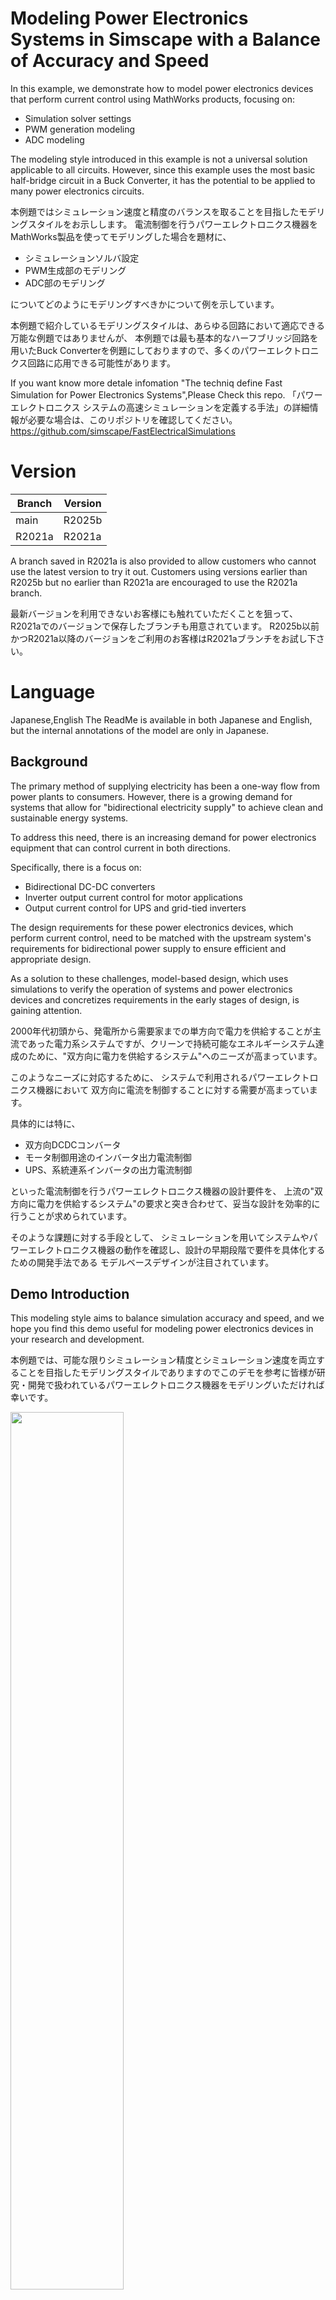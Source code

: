 # Modeling Power Electronics Systems in Simscape with a Balance of Accuracy and Speed 

In this example, we demonstrate how to model power electronics devices that perform current control using MathWorks products, focusing on:

- Simulation solver settings
- PWM generation modeling
- ADC modeling

The modeling style introduced in this example is not a universal solution applicable to all circuits. 
However, since this example uses the most basic half-bridge circuit in a Buck Converter, it has the potential to be applied to many power electronics circuits.

本例題ではシミュレーション速度と精度のバランスを取ることを目指したモデリングスタイルをお示しします。
電流制御を行うパワーエレクトロニクス機器をMathWorks製品を使ってモデリングした場合を題材に、
- シミュレーションソルバ設定
- PWM生成部のモデリング
- ADC部のモデリング

についてどのようにモデリングすべきかについて例を示しています。

本例題で紹介しているモデリングスタイルは、あらゆる回路において適応できる万能な例題ではありませんが、
本例題では最も基本的なハーフブリッジ回路を用いたBuck Converterを例題にしておりますので、多くのパワーエレクトロニクス回路に応用できる可能性があります。

If you want know more detale infomation "The techniq define Fast Simulation for Power Electronics Systems",Please Check this repo.
「パワー エレクトロニクス システムの高速シミュレーションを定義する手法」の詳細情報が必要な場合は、このリポジトリを確認してください。
https://github.com/simscape/FastElectricalSimulations

# Version
|Branch|Version|
|----|----|
|main|R2025b|<br>
|R2021a|R2021a|

A branch saved in R2021a is also provided to allow customers who cannot use the latest version to try it out.
Customers using versions earlier than R2025b but no earlier than R2021a are encouraged to use the R2021a branch.

最新バージョンを利用できないお客様にも触れていただくことを狙って、R2021aでのバージョンで保存したブランチも用意されています。
R2025b以前かつR2021a以降のバージョンをご利用のお客様はR2021aブランチをお試し下さい。
# Language
Japanese,English
The ReadMe is available in both Japanese and English, but the internal annotations of the model are only in Japanese.

## Background
The primary method of supplying electricity has been a one-way flow from power plants to consumers. However, there is a growing demand for systems that allow for "bidirectional electricity supply" to achieve clean and sustainable energy systems.

To address this need, there is an increasing demand for power electronics equipment that can control current in both directions.

Specifically, there is a focus on:
- Bidirectional DC-DC converters
- Inverter output current control for motor applications
- Output current control for UPS and grid-tied inverters

The design requirements for these power electronics devices, which perform current control, need to be matched with the upstream system's requirements for bidirectional power supply to ensure efficient and appropriate design.

As a solution to these challenges, model-based design, which uses simulations to verify the operation of systems and power electronics devices and concretizes requirements in the early stages of design, is gaining attention.

2000年代初頭から、発電所から需要家までの単方向で電力を供給することが主流であった電力系システムですが、クリーンで持続可能なエネルギーシステム達成のために、"双方向に電力を供給するシステム"へのニーズが高まっています。

このようなニーズに対応するために、
システムで利用されるパワーエレクトロニクス機器において
双方向に電流を制御することに対する需要が高まっています。

具体的には特に、
- 双方向DCDCコンバータ
- モータ制御用途のインバータ出力電流制御
- UPS、系統連系インバータの出力電流制御

といった電流制御を行うパワーエレクトロニクス機器の設計要件を、
上流の"双方向に電力を供給するシステム"の要求と突き合わせて、妥当な設計を効率的に行うことが求められています。

そのような課題に対する手段として、
シミュレーションを用いてシステムやパワーエレクトロニクス機器の動作を確認し、設計の早期段階で要件を具体化するための開発手法である
モデルベースデザインが注目されています。
## Demo Introduction

This modeling style aims to balance simulation accuracy and speed, and we hope you find this demo useful for modeling power electronics devices in your research and development.

本例題では、可能な限りシミュレーション精度とシミュレーション速度を両立することを目指したモデリングスタイルでありますのでこのデモを参考に皆様が研究・開発で扱われているパワーエレクトロニクス機器をモデリングいただければ幸いです。

 <img src=https://user-images.githubusercontent.com/62166747/153810086-c810ee2a-48d8-44cb-84f9-69b1c4fd83dc.PNG width="60%" height="60%"
 />
 <img src=https://user-images.githubusercontent.com/62166747/153804864-ed1d8fee-7aaa-4ad6-a096-7b74018feee3.gif
 width="600" height="450"
 />

### How to Run
==
1. Open the Project file in this repository and open one of the models saved in the Models folder.
2. Run the simulation and check the waveform in the data inspector.
==
1. このリポイトリのProjectファイルを開いて、Modelsフォルダに保存されているモデルのいずれかを開きます。
2. シミュレーションを実行してデータインスペクターで波形を確認します。

## Model File Introduction:
### BidirectionalCurrentControlConverter.slx
This model represents a bidirectional converter using a simple half-bridge circuit and achieves current control with a control model based on a simple PI controller.
Comments explaining the modeling style and solver settings are written in Japanese and English within each subsystem hierarchy of the model file.

双方向のコンバータをシンプルなハーフブリッジで表現した回路モデルを制御対象とし、
シンプルなPIコントローラをベースとした制御モデルによって電流制御を実現しているモデルです。

モデリングスタイルやソルバの設定については、モデルファイル内の各サブシステム階層にわかれて
解説のコメントが日本語と英語で記述されています。

<img width="1204" height="1167" alt="2025-10-21_09-49-10" src="https://github.com/user-attachments/assets/290253dc-b688-4530-9db6-47c1a7d8b73b" />


### BuckConverter_accuracy_oriented.slx/BuckConverter_speed_oriented.slx

<img width="1154" height="898" alt="2025-10-21_09-50-01" src="https://github.com/user-attachments/assets/c39f5f85-1f7b-4ff8-b2c3-f3e8df1fbc22" />

The BuckConverter_accuracy_oriented.slx model partially references an example model officially provided by MathWorks.
In this sample, the power MOSFET library uses the[Nch-MOSFET](https://jp.mathworks.com/help/sps/ref/nchannelmosfet.html)Block

In contrast, the BuckConverter_speed_oriented.slx model replaces the power MOSFET library with [MOSFET(Ideal,Switching)](https://jp.mathworks.com/help/sps/ref/mosfetidealswitching.html).

The Nch-MOSFET block provides a detailed switching device representation, including gate-voltage rise dynamics.
This enables highly accurate and detailed switching behavior, but it also requires a shorter simulation step size, which can slow down simulation speed.

If the goal of the simulation is to verify the consistency of the circuit configuration, control structure, and control parameters,
it is recommended to use ideal switching blocks such as [MOSFET(Ideal,Switching)](https://jp.mathworks.com/help/sps/ref/mosfetidealswitching.html)
Although this simplifies the switching behavior, it still provides sufficient accuracy for tuning control parameters,
allowing a better balance between simulation speed and accuracy.

In addition to the change in the power MOSFET library, the following modifications were also made to achieve a speed-oriented model:
+ PWM generation section
+ A/D conversion section
+ Insertion of a Rate Transition block between the control model and the circuit model to explicitly specify execution rates
These adjustments collectively result in a model optimized for simulation speed.

By running the **CheckSimulationSpeed.m** script, you can compare the execution times of the two models.


BuckConverter_accuracy_oriented.slxは下記の公開サンプルを参考に作成されています。
こちらのサンプルではパワーMOSFETライブラリに
[Nch-MOSFET](https://jp.mathworks.com/help/sps/ref/nchannelmosfet.html)
ライブラリが利用されています。
https://jp.mathworks.com/help/sps/ug/buck-converter_example-ee_switching_power_supply.html

一方BuckConverter_speed_oriented.slxモデルは
パワーMOSFETライブラリを[MOSFET(Ideal,Switching)](https://jp.mathworks.com/help/sps/ref/mosfetidealswitching.html)に変更しています。

[Nch-MOSFET](https://jp.mathworks.com/help/sps/ref/nchannelmosfet.html)はゲート電圧の立ち上がりダイナミクスまで詳細に表現したスイッチングデバイスであるため、厳密で詳細度の高いスイッチング表現が可能ですがその分シミュレーションステップの刻み幅が短くなり、シミュレーション速度低下を招くことがあります。

シミュレーションの目的が回路構成と制御構成および制御パラメータの整合性確認であれば、パワー半導体は[MOSFET(Ideal,Switching)](https://jp.mathworks.com/help/sps/ref/mosfetidealswitching.html)に代表される
**'理想スイッチングライブラリ'ブロックを利用することをおすすめします。**

これにより、スイッチングの挙動は簡略化されますが、
制御パラメータを調整するには十分な精度を得ることができるためシミュレーション速度と精度を両立性を高めることができます。

パワーMOSFETライブラリ以外にも、
・PWM生成部
・AD変換部
・制御モデルと回路モデルの間にRate Transition Blockを挿入し、実行レートを明示的に指定する
といった変更が加えられており、それにより速度を優先したモデルになっています。

**CheckSimulationSpeed.m** スクリプトを実行することで両者のモデルの実行時間を比較することができます。

### SinglePhaseInverter.slx

<img width="1191" height="617" alt="2025-10-21_09-55-30" src="https://github.com/user-attachments/assets/38a50359-e7f0-4ffd-9014-539b3e183e84" />

https://github.com/user-attachments/assets/b426396c-c093-47a1-88c8-8cbdf3433dd9


This is a full-bridge inverter modeling example assuming a single-phase grid-connected inverter.
When generating a voltage output synchronized with the grid voltage, a PLL (Phase-Locked Loop) is normally used.
However, since the objective of this example is to represent only the current control system,
please note that this part has been simplified in the sample.
No feedback loop is modeled to track variations in the grid voltage.

単相の系統連系インバータを想定したフルブリッジインバータモデリング例です。
系統電圧に同期する電圧出力を行う際は本来PLLを用います。
しかし、今回の例ではあくまで電流制御系のみを表現したかったのでこのサンプルではその部分が簡略化されている点には注意が必要です。
系統電圧の変動に追従するようなフィードバックループはモデリングされていません。


# Required Toolboxes
MATLAB&reg;/
Simulink&reg;/
Simscape&trade;/
Simscape Electrical&trade;/

# Recomend Toolbox
Control System Toolbox&trade; 

モデルの伝達関数を表示するのに必要です。
It is needed to display the transfer function of the model.

# Reference

[1]: Ricardo P. Aguilera et al. (2018). Digital Implementation of PI and Resonant Controller. In FREDE BLAABJERG(Eds.) CONTROL OF POWER ELECTRONIC CONVERTERS AND SYSTEMS volume1. Academic Press, pp.56-61

[2]: Dead-time  Voltage  Error Correction  with Parallel Disturbance Observers  for High  Performance  V/f  Control 
http://itohserver01.nagaokaut.ac.jp/itohlab/paper/2007/IAS2007/hoshino.pdf

# Copyright
Copyright 2021 - 2025 The MathWorks, Inc.
